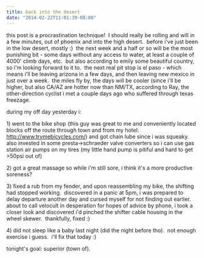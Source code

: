 ```yaml
---
title: back into the desert
date: "2014-02-22T11:01:39-08:00"
---
```


this post is a procrastination technique!  I should really be rolling and will in a few minutes, out of phoenix and into the high desert.  before i've just been in the low desert, mostly :)  the next week and a half or so will be the most punishing bit - some days without any access to water, at least a couple of 4000' climb days, etc.  but also according to emily some beautiful country, so i'm looking forward to it to.  the next real pit stop is el paso - which means i'll be leaving arizona in a few days, and then leaving new mexico in just over a week.  the miles fly by, the days will be cooler (since i'll be higher, but also CA/AZ are hotter now than NM/TX, according to Ray, the other-direction cyclist i met a couple days ago who suffered through texas freezage.</p>
<p>during my off day yesterday i:</p>
<p>1) went to the bike shop (this guy was great to me and conveniently located blocks off the route through town and from my hotel: <a href="http://www.trymebicycles.com/">http://www.trymebicycles.com/</a>) and got chain lube since i was squeaky.  also invested in some presta-&gt;schraeder valve converters so i can use gas station air pumps on my tires (my little hand pump is pitiful and hard to get &gt;50psi out of)</p>
<p>2) got a great massage so while i'm still sore, i think it's a more productive soreness?</p>
<p>3) fixed a rub from my fender, and upon reassembling my bike, the shifting had stopped working.  discovered in a panic at 5pm, i was prepared to delay departure another day and cursed myself for not finding out earlier.  about to call velocult in desperation for hopes of advice by phone, i took a closer look and discovered i'd pinched the shifter cable housing in the wheel skewer.  thankfully, fixed :)</p>
<p>4) did not sleep like a baby last night (did the night before tho).  not enough exercise i guess.  i'll fix that today :)</p>
<p>tonight's goal: superior (town of). </p>
